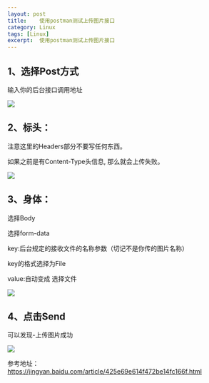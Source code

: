 ```yaml
---
layout: post
title:    使用postman测试上传图片接口
category: Linux
tags: [Linux]
excerpt:  使用postman测试上传图片接口
---
```



## 1、选择Post方式 ##

输入你的后台接口调用地址

![](http://www.nangongyibin.com/assets/images/postman1.png)

## 2、标头： ##

注意这里的Headers部分不要写任何东西。

如果之前是有Content-Type头信息, 那么就会上传失败。

![](http://www.nangongyibin.com/assets/images/postman2.png)

## 3、身体： ##

选择Body

选择form-data

key:后台规定的接收文件的名称参数（切记不是你传的图片名称）

key的格式选择为File

value:自动变成  选择文件

![](http://www.nangongyibin.com/assets/images/postman3.png)

## 4、点击Send ##

可以发现-上传图片成功

![](http://www.nangongyibin.com/assets/images/postman4.png)

参考地址：<https://jingyan.baidu.com/article/425e69e614f472be14fc166f.html>